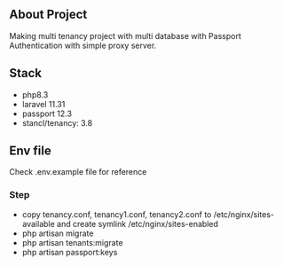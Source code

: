 ## About Project

Making multi tenancy project with multi database with Passport Authentication with simple proxy server.

## Stack

-   php8.3
-   laravel 11.31
-   passport 12.3
-   stancl/tenancy: 3.8

## Env file

Check .env.example file for reference

### Step

-   copy tenancy.conf, tenancy1.conf, tenancy2.conf to /etc/nginx/sites-available and create symlink /etc/nginx/sites-enabled
-   php artisan migrate
-   php artisan tenants:migrate
-   php artisan passport:keys
